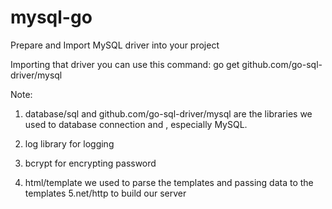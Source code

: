 # mysql-go
Prepare and Import MySQL driver into your project

 Importing that driver you can use this command:
 go get github.com/go-sql-driver/mysql

 Note:
 1. database/sql and  github.com/go-sql-driver/mysql are the libraries we used to database connection and , especially MySQL.

 2. log library for logging
 3. bcrypt for encrypting password
 4. html/template we used to parse the templates and passing data to the templates
 5.net/http to build our server
